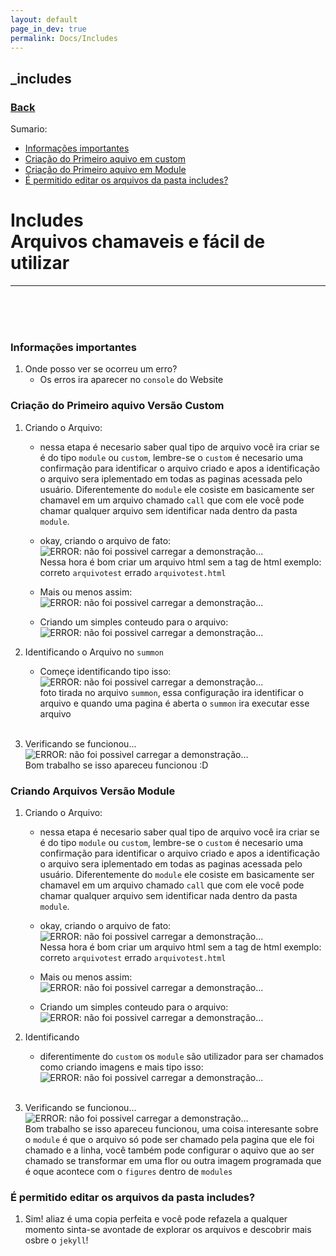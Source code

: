 ```yaml
---
layout: default
page_in_dev: true
permalink: Docs/Includes
---
```


## <b>\_includes</b>

<h3><a href=".">Back</a></h3>

Sumario:

- <a onclick="sumario(1)" href="#informações-importantes">Informações importantes</a>
- <a onclick="sumario(2)" href="#criação-do-primeiro-aquivo-versão-custom">Criação do Primeiro aquivo em custom</a>
- <a onclick="sumario(3)" href="#criando-arquivos-versão-module">Criação do Primeiro aquivo em Module</a>
- <a onclick="sumario(4)" href="#é-permitido-editar-os-arquivos-da-pasta-includes">É permitido editar os arquivos da pasta includes?</a>

<h1>Includes <br> Arquivos chamaveis e fácil de utilizar</h1>

---

<br><br><br>

### <b id="1">Informações importantes</b>

1. Onde posso ver se ocorreu um erro?
   - Os erros ira aparecer no `console` do Website

### <b id="2">Criação do Primeiro aquivo Versão Custom</b>

1. Criando o Arquivo:

   - nessa etapa é necesario saber qual tipo de arquivo você ira criar se é do tipo `module` ou `custom`, lembre-se o `custom` é necesario uma confirmação para identificar o arquivo criado e apos a identificação o arquivo sera iplementado em todas as paginas acessada pelo usuário. Diferentemente do `module` ele cosiste em basicamente ser chamavel em um arquivo chamado `call` que com ele você pode chamar qualquer arquivo sem identificar nada dentro da pasta `module`.

   - okay, criando o arquivo de fato: <br> <img src="{{ site.url }}/Assets/Images/Includes1Img.png" alt="ERROR: não foi possivel carregar a demonstração..."> <br> Nessa hora é bom criar um arquivo html sem a tag de html exemplo: correto `arquivotest` errado `arquivotest.html`

   - Mais ou menos assim: <br> <img src="{{ site.url }}/Assets/Images/Includes2Img.png" alt="ERROR: não foi possivel carregar a demonstração...">

   - Criando um simples conteudo para o arquivo: <br> <img src="{{ site.url }}/Assets/Images/Includes3Img.png" alt="ERROR: não foi possivel carregar a demonstração...">

2. Identificando o Arquivo no `summon`

   - Começe identificando tipo isso: <br> <img src="{{ site.url }}/Assets/Images/Includes4Img.png" alt="ERROR: não foi possivel carregar a demonstração..."> <br> foto tirada no arquivo `summon`, essa configuração ira identificar o arquivo e quando uma pagina é aberta o `summon` ira executar esse arquivo

   <br>

3. Verificando se funcionou... <br>
   <img src="{{ site.url }}/Assets/Images/Includes5Img.png" alt="ERROR: não foi possivel carregar a demonstração..."> <br> Bom trabalho se isso apareceu funcionou :D

### <b id="3">Criando Arquivos Versão Module</b>

1. Criando o Arquivo:

   - nessa etapa é necesario saber qual tipo de arquivo você ira criar se é do tipo `module` ou `custom`, lembre-se o `custom` é necesario uma confirmação para identificar o arquivo criado e apos a identificação o arquivo sera iplementado em todas as paginas acessada pelo usuário. Diferentemente do `module` ele cosiste em basicamente ser chamavel em um arquivo chamado `call` que com ele você pode chamar qualquer arquivo sem identificar nada dentro da pasta `module`.

   - okay, criando o arquivo de fato: <br> <img src="{{ site.url }}/Assets/Images/Includes1Img_module.png" alt="ERROR: não foi possivel carregar a demonstração..."> <br> Nessa hora é bom criar um arquivo html sem a tag de html exemplo: correto `arquivotest` errado `arquivotest.html`

   - Mais ou menos assim: <br> <img src="{{ site.url }}/Assets/Images/Includes2Img.png" alt="ERROR: não foi possivel carregar a demonstração...">

   - Criando um simples conteudo para o arquivo: <br> <img src="{{ site.url }}/Assets/Images/Includes3Img.png" alt="ERROR: não foi possivel carregar a demonstração...">

2. Identificando

   - diferentimente do `custom` os `module` são utilizador para ser chamados como criando imagens e mais tipo isso: <br>
     <img src="{{ site.url }}/Assets/Images/Includes1Img_modulecall.png" alt="ERROR: não foi possivel carregar a demonstração...">

   <br>

3. Verificando se funcionou... <br>
   <img src="{{ site.url }}/Assets/Images/Includes5Img.png" alt="ERROR: não foi possivel carregar a demonstração..."> <br> Bom trabalho se isso apareceu funcionou, uma coisa interesante sobre o `module` é que o arquivo só pode ser chamado pela pagina que ele foi chamado e a linha, você também pode configurar o aquivo que ao ser chamado se transformar em uma flor ou outra imagem programada que é oque acontece com o `figures` dentro de `modules`

### <b id="4">É permitido editar os arquivos da pasta includes?</b>

1. Sim! aliaz é uma copia perfeita e você pode refazela a qualquer momento sinta-se avontade de explorar os arquivos e descobrir mais osbre o `jekyll`!

<script>
    function sumario(tipo) {
        const titulo = document.getElementById(tipo)
        const normal_background_color = titulo.style["background-color"]

        console.log(normal_background_color)

        titulo.style = "background-color: yellow"
        setTimeout(() => {
        titulo.style = `background-color: ${normal_background_color}`
        }, 3000)
    }
</script>
